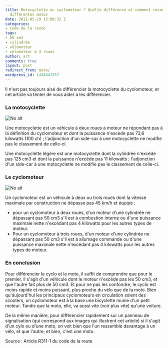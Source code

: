 ```yaml
---
title: Motocyclette ou cyclomoteur ? Quelle différence et comment reconnaître les
  différentes motos
date: 2011-05-29 15:00:32 Z
categories:
- Code de la route
tags:
- 50 cm3
- cylindrée
- vélomoteur
- vélomoteur à 3 roues
author: art
comments: true
layout: post
redirect_from: moto/
wordpress_id: 1438447557
---
```


Il n'est pas toujours aisé de différencier la motocyclette du cyclomoteur, et cet article va tenter de vous aider a les différencier.

### La motocyclette

<img alt="No alt" data-src="https://static.irz.fr/2011/05/moto.png" src="https://static.irz.fr/thumb.php?size=<100&crop=0&src=https://static.irz.fr/2011/05/moto.png" />

Une motocyclette est un véhicule à deux roues à moteur ne répondant pas à la définition du cyclomoteur et dont la puissance n'excède pas 73,6 kilowatts (100 ch) ; l'adjonction d'un side-car à une motocyclette ne modifie pas le classement de celle-ci.

Une motocyclette légère est une motocyclette dont la cylindrée n'excède pas 125 cm3 et dont la puissance n'excède pas 11 kilowatts ; l'adjonction d'un side-car à une motocyclette ne modifie pas le classement de celle-ci.

### Le cyclomoteur

<img alt="No alt" data-src="https://static.irz.fr/2011/05/cyclo.png" src="https://static.irz.fr/thumb.php?size=<100&crop=0&src=https://static.irz.fr/2011/05/cyclo.png" />



Un cyclomoteur est un véhicule à deux ou trois roues dont la vitesse maximale par construction ne dépasse pas 45 km/h et équipé :

* pour un cyclomoteur à deux roues, d'un moteur d'une cylindrée ne dépassant pas 50 cm3 s'il est à combustion interne ou d'une puissance maximale nette n'excédant pas 4 kilowatts pour les autres types de moteur.
* Pour un cyclomoteur à trois roues, d'un moteur d'une cylindrée ne dépassant pas 50 cm3 s'il est à allumage commandé ou d'une puissance maximale nette n'excédant pas 4 kilowatts pour les autres types de moteur.


### En conclusion

Pour différencier le cyclo et la moto, il suffit de comprendre que pour le premier, il s'agit d'un véhicule dont le moteur n'excède pas les 50 cm3, et que l'autre fait plus de 50 cm3. Et pour ne pas les confondre, le cyclo est moins rapide et moins puissant, plus proche du vélo que de la moto. Bien qu'aujourd'hui les principaux cyclomoteurs en circulation soient des scooters, un cyclomoteur est à la base une bicyclette munie d'un petit moteur. Tandis que la moto, elle, va aussi vite (voir plus vite) qu'une voiture.

De la même manière, pour différencier rapidement sur un panneau de signalisation (qui correspond aux images qui illustrent cet article) si il s'agit d'un cylo ou d'une moto, on voit bien que l'un ressemble davantage à un vélo, et que l'autre, et bien, c'est une moto.

Source : Article R311-1 du code de la route
